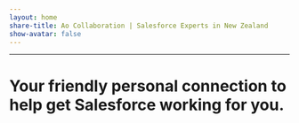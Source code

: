 ```yaml
---
layout: home
share-title: Ao Collaboration | Salesforce Experts in New Zealand
show-avatar: false
---
```



***

# Your friendly personal connection to help get Salesforce working for you.
